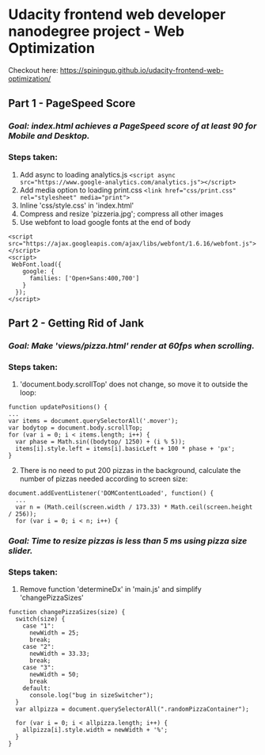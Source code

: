 # Udacity frontend web developer nanodegree project - Web Optimization
Checkout here: https://spiningup.github.io/udacity-frontend-web-optimization/

## Part 1 - PageSpeed Score
### _Goal: index.html achieves a PageSpeed score of at least 90 for Mobile and Desktop._

### Steps taken:
1. Add async to loading analytics.js
`<script async src="https://www.google-analytics.com/analytics.js"></script>`
2. Add media option to loading print.css
`<link href="css/print.css" rel="stylesheet" media="print">`
3. Inline 'css/style.css' in 'index.html'
4. Compress and resize 'pizzeria.jpg'; compress all other images
5. Use webfont to load google fonts at the end of body
```
<script src="https://ajax.googleapis.com/ajax/libs/webfont/1.6.16/webfont.js"></script>
<script>
 WebFont.load({
    google: {
      families: ['Open+Sans:400,700']
    }
  });
</script>
```

## Part 2 - Getting Rid of Jank
### _Goal: Make 'views/pizza.html' render at 60fps when scrolling._

### Steps taken:
1. 'document.body.scrollTop' does not change, so move it to outside the loop:
```
function updatePositions() {
...
var items = document.querySelectorAll('.mover');
var bodytop = document.body.scrollTop;
for (var i = 0; i < items.length; i++) {
  var phase = Math.sin((bodytop/ 1250) + (i % 5));
  items[i].style.left = items[i].basicLeft + 100 * phase + 'px';
}
```
2. There is no need to put 200 pizzas in the background, calculate the number of
pizzas needed according to screen size:
```
document.addEventListener('DOMContentLoaded', function() {
  ...
  var n = (Math.ceil(screen.width / 173.33) * Math.ceil(screen.height / 256));
  for (var i = 0; i < n; i++) {
```

### _Goal: Time to resize pizzas is less than 5 ms using pizza size slider._

### Steps taken:
1. Remove function 'determineDx' in 'main.js' and simplify 'changePizzaSizes'
```
function changePizzaSizes(size) {
  switch(size) {
    case "1":
      newWidth = 25;
      break;
    case "2":
      newWidth = 33.33;
      break;
    case "3":
      newWidth = 50;
      break
    default:
      console.log("bug in sizeSwitcher");
  }
  var allpizza = document.querySelectorAll(".randomPizzaContainer");

  for (var i = 0; i < allpizza.length; i++) {
    allpizza[i].style.width = newWidth + '%';
  }
}
```
